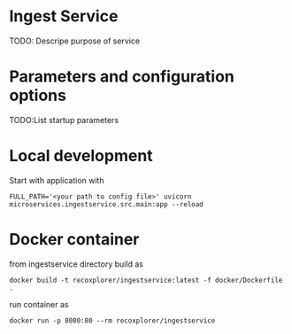 # Ingest Service
TODO: Descripe purpose of service

# Parameters and configuration options
TODO:List startup parameters

# Local development 
Start with application with
~~~
FULL_PATH='<your path to config file>' uvicorn microservices.ingestservice.src.main:app --reload
~~~
# Docker container
from ingestservice directory build as
~~~
docker build -t recoxplorer/ingestservice:latest -f docker/Dockerfile .
~~~
run container as
~~~
docker run -p 8080:80 --rm recoxplorer/ingestservice
~~~